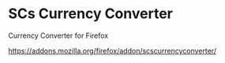 SCs Currency Converter
======================

Currency Converter for Firefox

https://addons.mozilla.org/firefox/addon/scscurrencyconverter/
